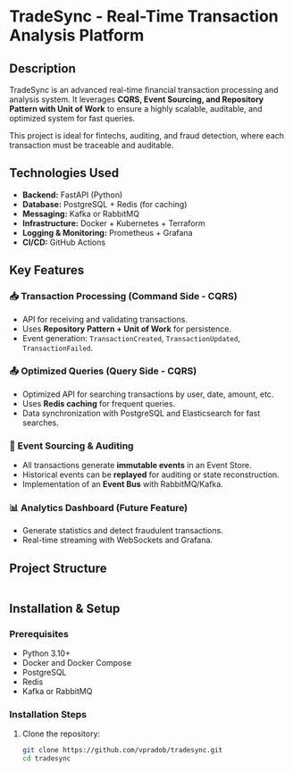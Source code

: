 # TradeSync - Real-Time Transaction Analysis Platform

## Description
TradeSync is an advanced real-time financial transaction processing and analysis system. It leverages **CQRS, Event Sourcing, and Repository Pattern with Unit of Work** to ensure a highly scalable, auditable, and optimized system for fast queries.

This project is ideal for fintechs, auditing, and fraud detection, where each transaction must be traceable and auditable.

## Technologies Used
- **Backend:** FastAPI (Python)
- **Database:** PostgreSQL + Redis (for caching)
- **Messaging:** Kafka or RabbitMQ
- **Infrastructure:** Docker + Kubernetes + Terraform
- **Logging & Monitoring:** Prometheus + Grafana
- **CI/CD:** GitHub Actions

## Key Features
### 📥 Transaction Processing (Command Side - CQRS)
- API for receiving and validating transactions.
- Uses **Repository Pattern + Unit of Work** for persistence.
- Event generation: `TransactionCreated`, `TransactionUpdated`, `TransactionFailed`.

### 📤 Optimized Queries (Query Side - CQRS)
- Optimized API for searching transactions by user, date, amount, etc.
- Uses **Redis caching** for frequent queries.
- Data synchronization with PostgreSQL and Elasticsearch for fast searches.

### 📜 Event Sourcing & Auditing
- All transactions generate **immutable events** in an Event Store.
- Historical events can be **replayed** for auditing or state reconstruction.
- Implementation of an **Event Bus** with RabbitMQ/Kafka.

### 📊 Analytics Dashboard (Future Feature)
- Generate statistics and detect fraudulent transactions.
- Real-time streaming with WebSockets and Grafana.

## Project Structure
```
```

## Installation & Setup
### Prerequisites
- Python 3.10+
- Docker and Docker Compose
- PostgreSQL
- Redis
- Kafka or RabbitMQ

### Installation Steps
1. Clone the repository:
   ```sh
   git clone https://github.com/vpradob/tradesync.git
   cd tradesync
   ```
